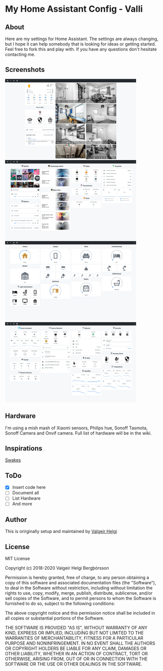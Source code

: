 # My Home Assistant Config - Valli
## About
Here are my settings for Home Assistant. The settings are always changing, but I hope it can help somebody that is looking for ideas or getting started. Feel free to fork this and play with. If you have any questions don't hesitate contacting me.

## Screenshots
<img src="https://raw.githubusercontent.com/valgeirhelgi/home-assistant/main/home.png" alt="Home" width=428 height=262><img src="https://raw.githubusercontent.com/valgeirhelgi/home-assistant/main/media.png" alt="Media" width=428 height=262>
<img src="https://raw.githubusercontent.com/valgeirhelgi/home-assistant/main/lights.png" alt="Lights" width=428 height=262><img src="https://raw.githubusercontent.com/valgeirhelgi/home-assistant/main/backend.png" alt="Backend" width=428 height=262>

## Hardware
I'm using a mish mash of Xiaomi sensors, Philips hue, Sonoff Tasmota, Sonoff Camera and Onvif camera. Full list of hardware will be in the wiki.

## Inspirations
[Swakes](https://blog.swakes.co.uk/)

## ToDo
- [x] Insert code here
- [ ] Document all
- [ ] List Hardware
- [ ] And more

## Author
This is orirginally setup and maintained by [Valgeir Helgi](https://valgeirhelgi.is)

## License
MIT License

Copyright (c) 2018-2020 Valgeir Helgi Bergþórsson

Permission is hereby granted, free of charge, to any person obtaining a copy of this software and associated documentation files (the "Software"), to deal in the Software without restriction, including without limitation the rights to use, copy, modify, merge, publish, distribute, sublicense, and/or sell copies of the Software, and to permit persons to whom the Software is furnished to do so, subject to the following conditions:

The above copyright notice and this permission notice shall be included in all copies or substantial portions of the Software.

THE SOFTWARE IS PROVIDED "AS IS", WITHOUT WARRANTY OF ANY KIND, EXPRESS OR IMPLIED, INCLUDING BUT NOT LIMITED TO THE WARRANTIES OF MERCHANTABILITY, FITNESS FOR A PARTICULAR PURPOSE AND NONINFRINGEMENT. IN NO EVENT SHALL THE AUTHORS OR COPYRIGHT HOLDERS BE LIABLE FOR ANY CLAIM, DAMAGES OR OTHER LIABILITY, WHETHER IN AN ACTION OF CONTRACT, TORT OR OTHERWISE, ARISING FROM, OUT OF OR IN CONNECTION WITH THE SOFTWARE OR THE USE OR OTHER DEALINGS IN THE SOFTWARE.
